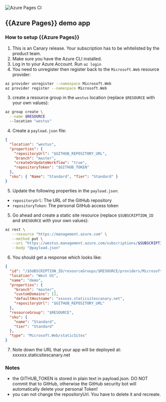 
![Azure Pages CI](https://github.com/manekinekko/azure-static-sites-demo/workflows/Azure%20Pages%20CI/badge.svg)

## {{Azure Pages}} demo app

### How to setup {{Azure Pages}}

1. This is an Canary release. Your subscription has to be whitelisted by the product team.
1. Make sure you have the Azure CLI installed.
2. Log in to your Azure Account. Run `az login`
1. You need to unregister then register back to the `Microsoft.Web` resource provider:
```bash
az provider unregister --namespace Microsoft.Web
az provider register --namespace Microsoft.Web
```
3. create a resource group in the `westus` location (replace `$RESOURCE` with your own values): 
```bash
az group create \
  --name $RESOURCE 
  --location "westus"
```

4. Create a `payload.json` file:
```json
{
  "location": "westus",
  "properties": {
    "repositoryUrl": "$GITHUB_REPOSITORY_URL",
    "branch": "master",
    "createOrUpdateWorkflow": "true",
    "repositoryToken": "$GITHUB_TOKEN"
  },
  "sku": { "Name": "Standard", "Tier": "Standard" }
}
```
5. Update the following properties in the `payload.json`:
  - `repositoryUrl`: The URL of the GitHub repository
  - `repositoryToken`: The personal GitHub access token
5. Go ahead and create a static site resource (replace `$SUBSCRIPTION_ID` and `$RESOURCE` with your own values): 
```bash
az rest \
   --resource "https://management.azure.com" \
   --method put \
   --uri "https://westus.management.azure.com/subscriptions/$SUBSCRIPTION_ID/resourceGroups/$RESOURCE/providers/Microsoft.Web/staticSites/demo?api-version=2019-12-01-preview" \
   --body "@payload.json" 
```
6. You should get a response which looks like:
```json
{
  "id": "/$SUBSCRIPTION_ID/resourceGroups/$RESOURCE/providers/Microsoft.Web/staticSites/demo",
  "location": "West US",
  "name": "demo",
  "properties": {
    "branch": "master",
    "customDomains": [],
    "defaultHostname": "xxxxxx.staticsitescanary.net",
    "repositoryUrl": "$GITHUB_REPOSITORY_URL"
  },
  "resourceGroup": "$RESOURCE",
  "sku": {
    "name": "Standard",
    "tier": "Standard"
  },
  "type": "Microsoft.Web/staticSites"
}
```
7. Note down the URL that your app will be deployed at: xxxxxx.staticsitescanary.net


### Notes
- the GITHUB_TOKEN is stored in plain text in payload.json. DO NOT commit that to GitHub, otherwise the GitHub security bot will automatically delete your personal Token!
- you can not change the repositoryUrl. You have to delete it and recreate.